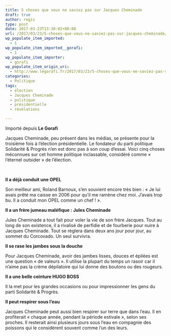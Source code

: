 ```yaml
---
title: 5 choses que vous ne saviez pas sur Jacques Cheminade
draft: true
author: regis
type: post
date: 2017-03-23T13:30:02+00:00
url: /2017/03/23/5-choses-que-vous-ne-saviez-pas-sur-jacques-cheminade/
wp_populate_item_imported:
  - 1
wp_populate_item_imported__gorafi:
  - 1
wp_populate_item_importer:
  - gorafi
wp_populate_item_origin_uri:
  - http://www.legorafi.fr/2017/03/23/5-choses-que-vous-ne-saviez-pas-sur-jacques-cheminade/
categories:
  - Politique
tags:
  - élection
  - Jacques Cheminade
  - politique
  - présidentielle
  - révélations

---
```

Importé depuis **Le Gorafi** 

Jacques Cheminade, peu présent dans les médias, se présente pour la troisième fois à l’élection présidentielle. Le fondateur du parti politique Solidarité & Progrès n’en est donc pas à son coup d’essai. Voici cinq choses méconnues sur cet homme politique inclassable, considéré comme « l’éternel outsider » de l’élection.

&nbsp;

**Il a déjà conduit une OPEL**
  
Son meilleur ami, Roland Barnoux, s’en souvient encore très bien : « Je lui avais prêté ma caisse en 2006 pour qu’il me ramène chez moi. J’avais trop bu. Il a conduit mon OPEL comme un chef ! ».

**Il a un frère jumeau maléfique : Jules Cheminade**
  
Jules Cheminade a tout fait pour voler la vie de son frère Jacques. Tout au long de son existence, il a rivalisé de perfidie et de fourberie pour nuire à Jacques Cheminade. Tout se règlera dans deux ans jour pour jour, au sommet du Corcovado. Un seul survivra.

**Il se rase les jambes sous la douche**
  
Pour Jacques Cheminade, avoir des jambes lisses, douces et épilées est une question « de valeurs ». Il utilise la plupart du temps un rasoir car il n’aime pas la crème dépilatoire qui lui donne des boutons ou des rougeurs.

**Il a une belle ceinture HUGO BOSS**
  
Il la met pour les grandes occasions ou pour impressionner les gens du parti Solidarité & Progrès.

**Il peut respirer sous l’eau**
  
Jacques Cheminade peut aussi bien respirer sur terre que dans l’eau. Il en profiterait « chaque année, pendant la période estivale », selon ses proches. Il resterait ainsi plusieurs jours sous l’eau en compagnie des poissons qui le considèrent souvent comme l’un des leurs.